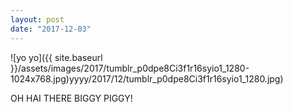 ```yaml
---
layout: post
date: "2017-12-03"
---
```


![yo yo]({{ site.baseurl }}/assets/images/2017/tumblr_p0dpe8Ci3f1r16syio1_1280-1024x768.jpg)yyyy/2017/12/tumblr_p0dpe8Ci3f1r16syio1_1280.jpg)

OH HAI THERE BIGGY PIGGY!
